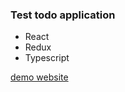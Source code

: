 ### Test todo application

- React
- Redux
- Typescript

[demo website](https://todoapp-60bb1.web.app/)
